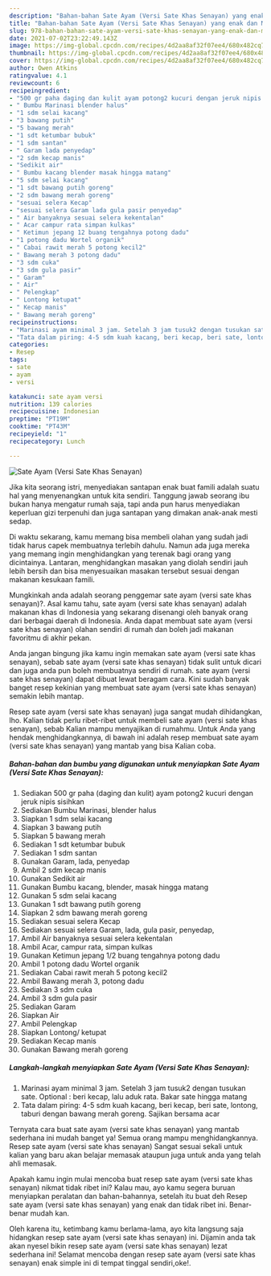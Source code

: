 ```yaml
---
description: "Bahan-bahan Sate Ayam (Versi Sate Khas Senayan) yang enak dan Mudah Dibuat"
title: "Bahan-bahan Sate Ayam (Versi Sate Khas Senayan) yang enak dan Mudah Dibuat"
slug: 978-bahan-bahan-sate-ayam-versi-sate-khas-senayan-yang-enak-dan-mudah-dibuat
date: 2021-07-02T23:22:49.143Z
image: https://img-global.cpcdn.com/recipes/4d2aa8af32f07ee4/680x482cq70/sate-ayam-versi-sate-khas-senayan-foto-resep-utama.jpg
thumbnail: https://img-global.cpcdn.com/recipes/4d2aa8af32f07ee4/680x482cq70/sate-ayam-versi-sate-khas-senayan-foto-resep-utama.jpg
cover: https://img-global.cpcdn.com/recipes/4d2aa8af32f07ee4/680x482cq70/sate-ayam-versi-sate-khas-senayan-foto-resep-utama.jpg
author: Owen Atkins
ratingvalue: 4.1
reviewcount: 6
recipeingredient:
- "500 gr paha daging dan kulit ayam potong2 kucuri dengan jeruk nipis sisihkan"
- " Bumbu Marinasi blender halus"
- "1 sdm selai kacang"
- "3 bawang putih"
- "5 bawang merah"
- "1 sdt ketumbar bubuk"
- "1 sdm santan"
- " Garam lada penyedap"
- "2 sdm kecap manis"
- "Sedikit air"
- " Bumbu kacang blender masak hingga matang"
- "5 sdm selai kacang"
- "1 sdt bawang putih goreng"
- "2 sdm bawang merah goreng"
- "sesuai selera Kecap"
- "sesuai selera Garam lada gula pasir penyedap"
- " Air banyaknya sesuai selera kekentalan"
- " Acar campur rata simpan kulkas"
- " Ketimun jepang 12 buang tengahnya potong dadu"
- "1 potong dadu Wortel organik"
- " Cabai rawit merah 5 potong kecil2"
- " Bawang merah 3 potong dadu"
- "3 sdm cuka"
- "3 sdm gula pasir"
- " Garam"
- " Air"
- " Pelengkap"
- " Lontong ketupat"
- " Kecap manis"
- " Bawang merah goreng"
recipeinstructions:
- "Marinasi ayam minimal 3 jam. Setelah 3 jam tusuk2 dengan tusukan sate. Optional : beri kecap, lalu aduk rata. Bakar sate hingga matang"
- "Tata dalam piring: 4-5 sdm kuah kacang, beri kecap, beri sate, lontong, taburi dengan bawang merah goreng. Sajikan bersama acar"
categories:
- Resep
tags:
- sate
- ayam
- versi

katakunci: sate ayam versi 
nutrition: 139 calories
recipecuisine: Indonesian
preptime: "PT19M"
cooktime: "PT43M"
recipeyield: "1"
recipecategory: Lunch

---
```



![Sate Ayam (Versi Sate Khas Senayan)](https://img-global.cpcdn.com/recipes/4d2aa8af32f07ee4/680x482cq70/sate-ayam-versi-sate-khas-senayan-foto-resep-utama.jpg)

Jika kita seorang istri, menyediakan santapan enak buat famili adalah suatu hal yang menyenangkan untuk kita sendiri. Tanggung jawab seorang ibu bukan hanya mengatur rumah saja, tapi anda pun harus menyediakan keperluan gizi terpenuhi dan juga santapan yang dimakan anak-anak mesti sedap.

Di waktu  sekarang, kamu memang bisa membeli olahan yang sudah jadi tidak harus capek membuatnya terlebih dahulu. Namun ada juga mereka yang memang ingin menghidangkan yang terenak bagi orang yang dicintainya. Lantaran, menghidangkan masakan yang diolah sendiri jauh lebih bersih dan bisa menyesuaikan masakan tersebut sesuai dengan makanan kesukaan famili. 



Mungkinkah anda adalah seorang penggemar sate ayam (versi sate khas senayan)?. Asal kamu tahu, sate ayam (versi sate khas senayan) adalah makanan khas di Indonesia yang sekarang disenangi oleh banyak orang dari berbagai daerah di Indonesia. Anda dapat membuat sate ayam (versi sate khas senayan) olahan sendiri di rumah dan boleh jadi makanan favoritmu di akhir pekan.

Anda jangan bingung jika kamu ingin memakan sate ayam (versi sate khas senayan), sebab sate ayam (versi sate khas senayan) tidak sulit untuk dicari dan juga anda pun boleh membuatnya sendiri di rumah. sate ayam (versi sate khas senayan) dapat dibuat lewat beragam cara. Kini sudah banyak banget resep kekinian yang membuat sate ayam (versi sate khas senayan) semakin lebih mantap.

Resep sate ayam (versi sate khas senayan) juga sangat mudah dihidangkan, lho. Kalian tidak perlu ribet-ribet untuk membeli sate ayam (versi sate khas senayan), sebab Kalian mampu menyajikan di rumahmu. Untuk Anda yang hendak menghidangkannya, di bawah ini adalah resep membuat sate ayam (versi sate khas senayan) yang mantab yang bisa Kalian coba.

<!--inarticleads1-->

##### Bahan-bahan dan bumbu yang digunakan untuk menyiapkan Sate Ayam (Versi Sate Khas Senayan):

1. Sediakan 500 gr paha (daging dan kulit) ayam potong2 kucuri dengan jeruk nipis sisihkan
1. Sediakan  Bumbu Marinasi, blender halus
1. Siapkan 1 sdm selai kacang
1. Siapkan 3 bawang putih
1. Siapkan 5 bawang merah
1. Sediakan 1 sdt ketumbar bubuk
1. Sediakan 1 sdm santan
1. Gunakan  Garam, lada, penyedap
1. Ambil 2 sdm kecap manis
1. Gunakan Sedikit air
1. Gunakan  Bumbu kacang, blender, masak hingga matang
1. Gunakan 5 sdm selai kacang
1. Gunakan 1 sdt bawang putih goreng
1. Siapkan 2 sdm bawang merah goreng
1. Sediakan sesuai selera Kecap
1. Sediakan sesuai selera Garam, lada, gula pasir, penyedap,
1. Ambil  Air banyaknya sesuai selera kekentalan
1. Ambil  Acar, campur rata, simpan kulkas
1. Gunakan  Ketimun jepang 1/2 buang tengahnya potong dadu
1. Ambil 1 potong dadu Wortel organik
1. Sediakan  Cabai rawit merah 5 potong kecil2
1. Ambil  Bawang merah 3, potong dadu
1. Sediakan 3 sdm cuka
1. Ambil 3 sdm gula pasir
1. Sediakan  Garam
1. Siapkan  Air
1. Ambil  Pelengkap
1. Siapkan  Lontong/ ketupat
1. Sediakan  Kecap manis
1. Gunakan  Bawang merah goreng




<!--inarticleads2-->

##### Langkah-langkah menyiapkan Sate Ayam (Versi Sate Khas Senayan):

1. Marinasi ayam minimal 3 jam. Setelah 3 jam tusuk2 dengan tusukan sate. Optional : beri kecap, lalu aduk rata. Bakar sate hingga matang
1. Tata dalam piring: 4-5 sdm kuah kacang, beri kecap, beri sate, lontong, taburi dengan bawang merah goreng. Sajikan bersama acar




Ternyata cara buat sate ayam (versi sate khas senayan) yang mantab sederhana ini mudah banget ya! Semua orang mampu menghidangkannya. Resep sate ayam (versi sate khas senayan) Sangat sesuai sekali untuk kalian yang baru akan belajar memasak ataupun juga untuk anda yang telah ahli memasak.

Apakah kamu ingin mulai mencoba buat resep sate ayam (versi sate khas senayan) nikmat tidak ribet ini? Kalau mau, ayo kamu segera buruan menyiapkan peralatan dan bahan-bahannya, setelah itu buat deh Resep sate ayam (versi sate khas senayan) yang enak dan tidak ribet ini. Benar-benar mudah kan. 

Oleh karena itu, ketimbang kamu berlama-lama, ayo kita langsung saja hidangkan resep sate ayam (versi sate khas senayan) ini. Dijamin anda tak akan nyesel bikin resep sate ayam (versi sate khas senayan) lezat sederhana ini! Selamat mencoba dengan resep sate ayam (versi sate khas senayan) enak simple ini di tempat tinggal sendiri,oke!.

